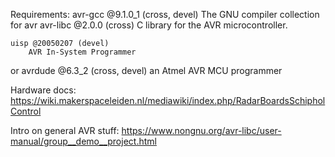 Requirements:
	avr-gcc @9.1.0_1 (cross, devel)
		The GNU compiler collection for avr
	avr-libc @2.0.0 (cross)
		C library for the AVR microcontroller.

	uisp @20050207 (devel)
		AVR In-System Programmer
or	avrdude @6.3_2 (cross, devel)
		an Atmel AVR MCU programmer


Hardware docs:
	https://wiki.makerspaceleiden.nl/mediawiki/index.php/RadarBoardsSchipholControl

Intro on general AVR stuff:
	https://www.nongnu.org/avr-libc/user-manual/group__demo__project.html
